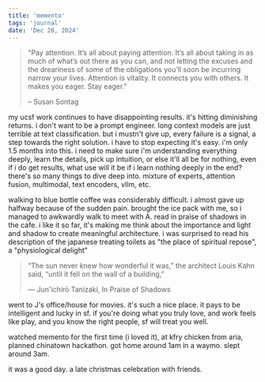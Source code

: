 ```yaml
---
title: 'memento'
tags: 'journal'
date: 'Dec 28, 2024'
---
```


> "Pay attention. It’s all about paying attention. It’s all about taking in as much of what’s out there as you can, and not letting the excuses and the dreariness of some of the obligations you’ll soon be incurring narrow your lives. Attention is vitality. It connects you with others. It makes you eager. Stay eager."
>
> – Susan Sontag

my ucsf work continues to have disappointing results. it's hitting diminishing returns. i don't want to be a prompt engineer. long context models are just terrible at text classification. but i mustn't give up, every failure is a signal, a step towards the right solution. i have to stop expecting it's easy. i'm only 1.5 months into this. i need to make sure i'm understanding everything deeply, learn the details, pick up intuition, or else it'll all be for nothing, even if i do get results, what use will it be if i learn nothing deeply in the end? there's so many things to dive deep into. mixture of experts, attention fusion, multimodal, text encoders, vllm, etc.

walking to blue bottle coffee was considerably difficult. i almost gave up halfway because of the sudden pain. brought the ice pack with me, so i managed to awkwardly walk to meet with A. read in praise of shadows in the cafe. i like it so far, it's making me think about the importance and light and shadow to create meaningful architecture. i was surprised to read his description of the japanese treating toilets as "the place of spiritual repose", a "physiological delight"

> “The sun never knew how wonderful it was,” the architect Louis Kahn said, “until it fell on the wall of a building,”
>
> ― Jun'ichirō Tanizaki, In Praise of Shadows

went to J's office/house for movies. it's such a nice place. it pays to be intelligent and lucky in sf. if you're doing what you truly love, and work feels like play, and you know the right people, sf will treat you well.

watched memento for the first time (i loved it), at kfry chicken from aria, planned chinatown hackathon. got home around 1am in a waymo. slept around 3am.

it was a good day. a late christmas celebration with friends.
